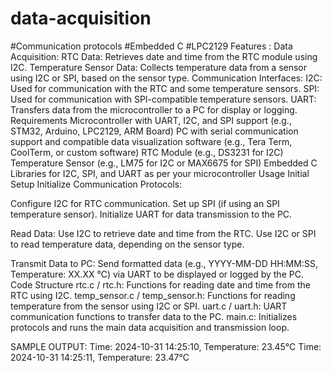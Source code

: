 # data-acquisition
#Communication protocols
#Embedded C
#LPC2129
Features :
Data Acquisition:
RTC Data: Retrieves date and time from the RTC module using I2C.
Temperature Sensor Data: Collects temperature data from a sensor using I2C or SPI, based on the sensor type.
Communication Interfaces:
I2C: Used for communication with the RTC and some temperature sensors.
SPI: Used for communication with SPI-compatible temperature sensors.
UART: Transfers data from the microcontroller to a PC for display or logging.
Requirements
Microcontroller with UART, I2C, and SPI support (e.g., STM32, Arduino, LPC2129, ARM Board)
PC with serial communication support and compatible data visualization software (e.g., Tera Term, CoolTerm, or custom software)
RTC Module (e.g., DS3231 for I2C)
Temperature Sensor (e.g., LM75 for I2C or MAX6675 for SPI)
Embedded C Libraries for I2C, SPI, and UART as per your microcontroller
Usage
Initial Setup
Initialize Communication Protocols:

Configure I2C for RTC communication.
Set up SPI (if using an SPI temperature sensor).
Initialize UART for data transmission to the PC.

Read Data:
Use I2C to retrieve date and time from the RTC.
Use I2C or SPI to read temperature data, depending on the sensor type.

Transmit Data to PC:
Send formatted data (e.g., YYYY-MM-DD HH:MM:SS, Temperature: XX.XX °C) via UART to be displayed or logged by the PC.
Code Structure
rtc.c / rtc.h: Functions for reading date and time from the RTC using I2C.
temp_sensor.c / temp_sensor.h: Functions for reading temperature from the sensor using I2C or SPI.
uart.c / uart.h: UART communication functions to transfer data to the PC.
main.c: Initializes protocols and runs the main data acquisition and transmission loop.

SAMPLE OUTPUT:
Time: 2024-10-31 14:25:10, Temperature: 23.45°C
Time: 2024-10-31 14:25:11, Temperature: 23.47°C

